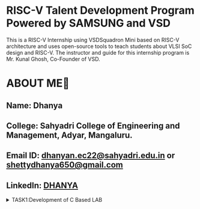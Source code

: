 # RISC-V Talent Development Program Powered by SAMSUNG and VSD
This is a RISC-V Internship using VSDSquadron Mini based  on RISC-V architecture and uses open-source tools to teach students about VLSI SoC design and RISC-V. The instructor and guide for this internship program is Mr. Kunal Ghosh, Co-Founder of VSD.

# ABOUT ME🚀
Name: Dhanya
-
College: Sahyadri College of Engineering and Management, Adyar, Mangaluru.
-
Email ID: dhanyan.ec22@sahyadri.edu.in or shettydhanya650@gmail.com
-
LinkedIn: [DHANYA ](https://www.linkedin.com/in/dhanya-shetty-66462626a?utm_source=share&utm_campaign=share_via&utm_content=profile&utm_medium=android_app)
-
<details>
<summary>TASK1:Development of C Based LAB</summary>
  https://github.com/Dhanya-Sahyadri-ECE/samsung-riscv/tree/ce8bf109ff0fc8f74c7ade2352a3bca843dedb95/TASK1
   <\details>
  
  <details>
<summary>TASK2:Simulation with Spike</summary>
https://github.com/Dhanya-Sahyadri-ECE/samsung-riscv/tree/ce8bf109ff0fc8f74c7ade2352a3bca843dedb95/TASK2
<\details>
    <details>
<summary>TASK3:32 bit segment of objdump</summary>
https://github.com/Dhanya-Sahyadri-ECE/samsung-riscv/tree/ce8bf109ff0fc8f74c7ade2352a3bca843dedb95/TASK3


1. *lui* (Load Upper Immediate)
   - Instruction: lui a0, 0x2b
   - Opcode: 0110111
   - Format: U-type
   - 32-bit Encoding: 00000000001010110000000010110111
*Machine Code:* 002b537  
| *imm[31:12]* | *rd*   | *opcode* |  
|:--------------:|:--------:|:----------:|  
| 0000000000101011 | 01010 | 0110111 |

2. *addi* (Add Immediate)
   - Instruction: addi sp, sp, -32
   - Opcode: 0010011, Funct3: 000
   - Format: I-type
   - 32-bit Encoding: 11111111111000001010001010010011
*Machine Code:* fe010113  
| *imm[11:0]*  | *rs1*  | *funct3* | *rd*   | *opcode*  |  
|:--------------:|:--------:|:----------:|:--------:|:-----------:|  
| 111111111110 | 00010  | 000      | 00010  | 0010011   |

3. *addi* (Add Immediate)
   - Instruction: addi a0, a0, -992
   - Opcode: 0010011, Funct3: 000
   - Format: I-type
   - 32-bit Encoding: 11111111000000000101010110010011
*Machine Code:* c2050513  
| *imm[11:0]*  | *rs1*  | *funct3* | *rd*   | *opcode*  |  
|:--------------:|:--------:|:----------:|:--------:|:-----------:|  
| 111111000010 | 01010  | 000      | 01010  | 0010011   |

5. *jal* (Jump and Link)
   - Instruction: jal ra, 10454
   - Opcode: 1101111
   - Format: J-type
   - 32-bit Encoding: 00000010001100100000111111001111
*Machine Code:* 394000ef  
| *imm[20]* | *imm[10:1]* | *imm[11]* | *imm[19:12]* | *rd*  | *opcode* |  
|:-----------:|:-------------:|:-----------:|:--------------:|:-------:|:----------:|  
| 0         | 1110010000  | 0         | 00011110     | 00001 | 1101111  |

6. *addi* (Add Immediate)
   - Instruction: addi a2, sp, 12
   - Opcode: 0010011, Funct3: 000
   - Format: I-type
   - 32-bit Encoding: 00000000001101000011001010010011
*Machine Code:* 00c10613  
| *imm[11:0]* | *rs1*  | *funct3* | *rd*   | *opcode*  |  
|:-------------:|:--------:|:----------:|:--------:|:-----------:|  
| 000000001100 | 00010 | 000      | 00011  | 0010011   

7. *addi* (Add Immediate)
   - Instruction: addi a1, sp, 8
   - Opcode: 0010011, Funct3: 000
   - Format: I-type
   - 32-bit Encoding: 00000000001001000010001010010011
Machine Code:* 00810513  
| *imm[11:0]* | *rs1*  | *funct3* | *rd*   | *opcode*  |  
|:-------------:|:--------:|:----------:|:--------:|:-----------:|  
| 000000001000 | 00010 | 000      | 00010  | 0010011   |

8. *jal* (Jump and Link)
   - Instruction: jal ra, 1048a
   - Opcode: 1101111
   - Format: J-type
   - 32-bit Encoding: 00001010001100100000111111001111
*Machine Code:* 394000ef  
| *imm[20]* | *imm[10:1]* | *imm[11]* | *imm[19:12]* | *rd*  | *opcode* |  
|:-----------:|:-------------:|:-----------:|:--------------:|:-------:|:----------:|  
| 0         | 1110010001  | 0         | 00011110     | 00001 | 1101111  |

9. *lw* (Load Word)
   - Instruction: lw a0, 8(sp)
   - Opcode: 0000011, Funct3: 010
   - Format: I-type
   - 32-bit Encoding: 00000000001000010000001010010011
*Machine Code:* 00812283  
| *imm[11:0]* | *rs1*  | *funct3* | *rd*   | *opcode*  |  
|:-------------:|:--------:|:----------:|:--------:|:-----------:|  
| 000000001000 | 00010 | 010      | 01010  | 0000011   |

10. *sext.w* (Sign Extend Word)
    - Instruction: sext.w a1, a0
    - Opcode: Custom extension
    - 32-bit Encoding: Not defined (depends on ISA extension)
*Machine Code:* 0800059b  
| *imm[11:0]* | *rs1*  | *funct3* | *rd*   | *opcode*  |  
|:-------------:|:--------:|:----------:|:--------:|:-----------:|  
| 000010000000 | 00010 | 000      | 00010  | 0011011   |

11. *lui* (Load Upper Immediate)
    - Instruction: lui a0, 0x2b
    - Opcode: 0110111
    - Format: U-type
    - 32-bit Encoding: 00000000001010110000000010110111
*Machine Code:* 002b537  
| *imm[31:12]* | *rd*   | *opcode* |  
|:--------------:|:--------:|:----------:|  
| 0000000000101011 | 01010 | 0110111 |

12. *addi* (Add Immediate)
    - Instruction: addi a0, a0, -960
    - Opcode: 0010011, Funct3: 000
    - Format: I-type
    - 32-bit Encoding: 11111111001000000101010010010011
*Machine Code:* fc050513  
| *imm[11:0]* | *rs1*  | *funct3* | *rd*   | *opcode*  |  
|:-------------:|:--------:|:----------:|:--------:|:-----------:|  
| 111111000010 | 01010 | 000      | 01010  | 0010011   |

13. *jal* (Jump and Link)
    - Instruction: jal ra, 10454
    - Opcode: 1101111
    - Format: J-type
    - 32-bit Encoding: 00000010001100100000111111001111
*Machine Code:* 394000ef  
| *imm[20]* | *imm[10:1]* | *imm[11]* | *imm[19:12]* | *rd*  | *opcode* |  
|:-----------:|:-------------:|:-----------:|:--------------:|:-------:|:----------:|  
| 0         | 1110010000  | 0         | 00011110     | 00001 | 1101111  |

14. *ld* (Load Doubleword)
    - Instruction: ld ra, 24(sp)
    - Opcode: 0000011, Funct3: 011
    - Format: I-type
    - 32-bit Encoding: 00001100001100100000111010010011
*Machine Code:* 01812083  
| *imm[11:0]* | *rs1*  | *funct3* | *rd*   | *opcode*  |  
|:-------------:|:--------:|:----------:|:--------:|:-----------:|  
| 000000001100 | 00010 | 011      | 00001  | 0000011   |

15. *ret* (Return)
    - Instruction: ret
    - Pseudoinstruction (maps to jalr x0, ra, 0)
    - Opcode: 1100111, Funct3: 000
    - Format: I-type
    - 32-bit Encoding: 00000000000000001100111001100111
*Machine Code:* 00008067  
| *imm[11:0]* | *rs1*  | *funct3* | *rd*   | *opcode*  |  
|:-------------:|:--------:|:----------:|:--------:|:-----------:|  
| 000000000000 | 00001 | 000      | 00000  | 1100111   |
<\details>
